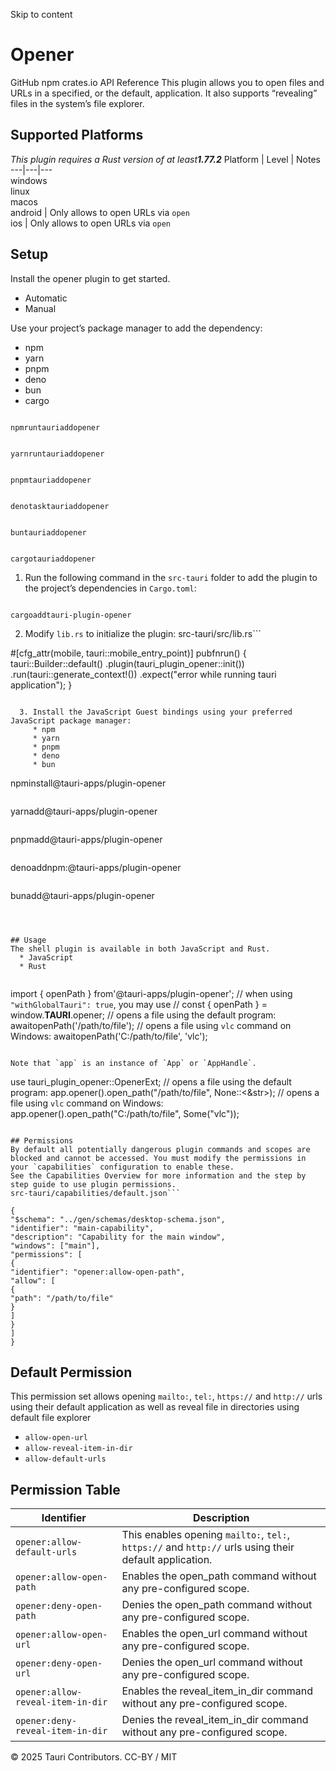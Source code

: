 Skip to content
# Opener
GitHub npm  crates.io 
API Reference 
This plugin allows you to open files and URLs in a specified, or the default, application. It also supports “revealing” files in the system’s file explorer.
## Supported Platforms
_This plugin requires a Rust version of at least**1.77.2**_
Platform | Level | Notes  
---|---|---  
windows  
linux  
macos  
android |  Only allows to open URLs via `open`  
ios |  Only allows to open URLs via `open`  
## Setup
Install the opener plugin to get started.
  * Automatic 
  * Manual 


Use your project’s package manager to add the dependency:
  * npm 
  * yarn 
  * pnpm 
  * deno 
  * bun 
  * cargo 


```

npmruntauriaddopener

```

```

yarnruntauriaddopener

```

```

pnpmtauriaddopener

```

```

denotasktauriaddopener

```

```

buntauriaddopener

```

```

cargotauriaddopener

```

  1. Run the following command in the `src-tauri` folder to add the plugin to the project’s dependencies in `Cargo.toml`:
```

cargoaddtauri-plugin-opener

```

  2. Modify `lib.rs` to initialize the plugin:
src-tauri/src/lib.rs```

#[cfg_attr(mobile, tauri::mobile_entry_point)]
pubfnrun() {
tauri::Builder::default()
.plugin(tauri_plugin_opener::init())
.run(tauri::generate_context!())
.expect("error while running tauri application");
}

```

  3. Install the JavaScript Guest bindings using your preferred JavaScript package manager:
     * npm 
     * yarn 
     * pnpm 
     * deno 
     * bun 
```

npminstall@tauri-apps/plugin-opener

```

```

yarnadd@tauri-apps/plugin-opener

```

```

pnpmadd@tauri-apps/plugin-opener

```

```

denoaddnpm:@tauri-apps/plugin-opener

```

```

bunadd@tauri-apps/plugin-opener

```



## Usage
The shell plugin is available in both JavaScript and Rust.
  * JavaScript 
  * Rust 


```

import { openPath } from'@tauri-apps/plugin-opener';
// when using `"withGlobalTauri": true`, you may use
// const { openPath } = window.__TAURI__.opener;
// opens a file using the default program:
awaitopenPath('/path/to/file');
// opens a file using `vlc` command on Windows:
awaitopenPath('C:/path/to/file', 'vlc');

```

Note that `app` is an instance of `App` or `AppHandle`.
```

use tauri_plugin_opener::OpenerExt;
// opens a file using the default program:
app.opener().open_path("/path/to/file", None::<&str>);
// opens a file using `vlc` command on Windows:
app.opener().open_path("C:/path/to/file", Some("vlc"));

```

## Permissions
By default all potentially dangerous plugin commands and scopes are blocked and cannot be accessed. You must modify the permissions in your `capabilities` configuration to enable these.
See the Capabilities Overview for more information and the step by step guide to use plugin permissions.
src-tauri/capabilities/default.json```

{
"$schema": "../gen/schemas/desktop-schema.json",
"identifier": "main-capability",
"description": "Capability for the main window",
"windows": ["main"],
"permissions": [
{
"identifier": "opener:allow-open-path",
"allow": [
{
"path": "/path/to/file"
}
]
}
]
}

```

## Default Permission
This permission set allows opening `mailto:`, `tel:`, `https://` and `http://` urls using their default application as well as reveal file in directories using default file explorer
  * `allow-open-url`
  * `allow-reveal-item-in-dir`
  * `allow-default-urls`


## Permission Table
Identifier | Description  
---|---  
`opener:allow-default-urls` |  This enables opening `mailto:`, `tel:`, `https://` and `http://` urls using their default application.  
`opener:allow-open-path` |  Enables the open_path command without any pre-configured scope.  
`opener:deny-open-path` |  Denies the open_path command without any pre-configured scope.  
`opener:allow-open-url` |  Enables the open_url command without any pre-configured scope.  
`opener:deny-open-url` |  Denies the open_url command without any pre-configured scope.  
`opener:allow-reveal-item-in-dir` |  Enables the reveal_item_in_dir command without any pre-configured scope.  
`opener:deny-reveal-item-in-dir` |  Denies the reveal_item_in_dir command without any pre-configured scope.  
© 2025 Tauri Contributors. CC-BY / MIT
